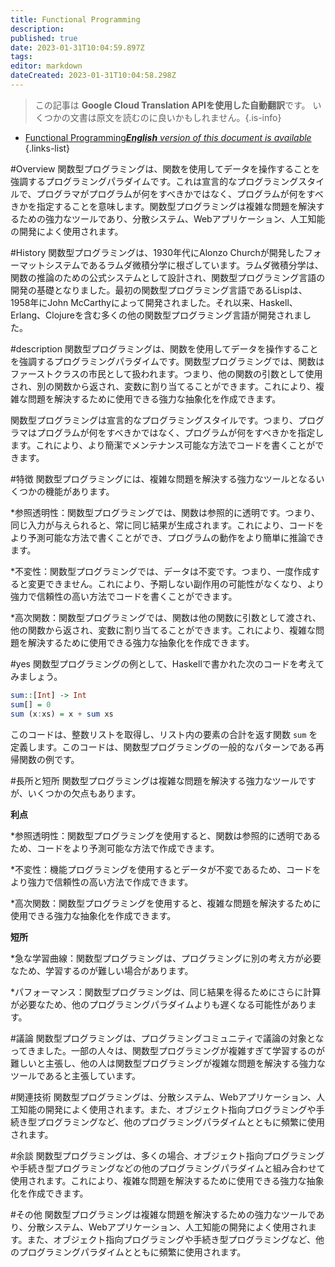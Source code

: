 ```yaml
---
title: Functional Programming
description: 
published: true
date: 2023-01-31T10:04:59.897Z
tags: 
editor: markdown
dateCreated: 2023-01-31T10:04:58.298Z
---
```


> この記事は **Google Cloud Translation APIを使用した自動翻訳**です。
いくつかの文書は原文を読むのに良いかもしれません。{.is-info}

- [Functional Programming***English** version of this document is available*](/en/Knowledge-base/Dictionary/functional-programming)
{.links-list}


#Overview
関数型プログラミングは、関数を使用してデータを操作することを強調するプログラミングパラダイムです。これは宣言的なプログラミングスタイルで、プログラマがプログラムが何をすべきかではなく、プログラムが何をすべきかを指定することを意味します。関数型プログラミングは複雑な問題を解決するための強力なツールであり、分散システム、Webアプリケーション、人工知能の開発によく使用されます。

#History
関数型プログラミングは、1930年代にAlonzo Churchが開発したフォーマットシステムであるラムダ微積分学に根ざしています。ラムダ微積分学は、関数の推論のための公式システムとして設計され、関数型プログラミング言語の開発の基礎となりました。最初の関数型プログラミング言語であるLispは、1958年にJohn McCarthyによって開発されました。それ以来、Haskell、Erlang、Clojureを含む多くの他の関数型プログラミング言語が開発されました。

#description
関数型プログラミングは、関数を使用してデータを操作することを強調するプログラミングパラダイムです。関数型プログラミングでは、関数はファーストクラスの市民として扱われます。つまり、他の関数の引数として使用され、別の関数から返され、変数に割り当てることができます。これにより、複雑な問題を解決するために使用できる強力な抽象化を作成できます。

関数型プログラミングは宣言的なプログラミングスタイルです。つまり、プログラマはプログラムが何をすべきかではなく、プログラムが何をすべきかを指定します。これにより、より簡潔でメンテナンス可能な方法でコードを書くことができます。

#特徴
関数型プログラミングには、複雑な問題を解決する強力なツールとなるいくつかの機能があります。

*参照透明性：関数型プログラミングでは、関数は参照的に透明です。つまり、同じ入力が与えられると、常に同じ結果が生成されます。これにより、コードをより予測可能な方法で書くことができ、プログラムの動作をより簡単に推論できます。

*不変性：関数型プログラミングでは、データは不変です。つまり、一度作成すると変更できません。これにより、予期しない副作用の可能性がなくなり、より強力で信頼性の高い方法でコードを書くことができます。

*高次関数：関数型プログラミングでは、関数は他の関数に引数として渡され、他の関数から返され、変数に割り当てることができます。これにより、複雑な問題を解決するために使用できる強力な抽象化を作成できます。

#yes
関数型プログラミングの例として、Haskellで書かれた次のコードを考えてみましょう。

```haskell
sum::[Int] -> Int
sum[] = 0
sum (x:xs) = x + sum xs
```

このコードは、整数リストを取得し、リスト内の要素の合計を返す関数 `sum` を定義します。このコードは、関数型プログラミングの一般的なパターンである再帰関数の例です。

#長所と短所
関数型プログラミングは複雑な問題を解決する強力なツールですが、いくつかの欠点もあります。

**利点**

*参照透明性：関数型プログラミングを使用すると、関数は参照的に透明であるため、コードをより予測可能な方法で作成できます。

*不変性：機能プログラミングを使用するとデータが不変であるため、コードをより強力で信頼性の高い方法で作成できます。

*高次関数：関数型プログラミングを使用すると、複雑な問題を解決するために使用できる強力な抽象化を作成できます。

**短所**

*急な学習曲線：関数型プログラミングは、プログラミングに別の考え方が必要なため、学習するのが難しい場合があります。

*パフォーマンス：関数型プログラミングは、同じ結果を得るためにさらに計算が必要なため、他のプログラミングパラダイムよりも遅くなる可能性があります。

#議論
関数型プログラミングは、プログラミングコミュニティで議論の対象となってきました。一部の人々は、関数型プログラミングが複雑すぎて学習するのが難しいと主張し、他の人は関数型プログラミングが複雑な問題を解決する強力なツールであると主張しています。

#関連技術
関数型プログラミングは、分散システム、Webアプリケーション、人工知能の開発によく使用されます。また、オブジェクト指向プログラミングや手続き型プログラミングなど、他のプログラミングパラダイムとともに頻繁に使用されます。

#余談
関数型プログラミングは、多くの場合、オブジェクト指向プログラミングや手続き型プログラミングなどの他のプログラミングパラダイムと組み合わせて使用されます。これにより、複雑な問題を解決するために使用できる強力な抽象化を作成できます。

#その他
関数型プログラミングは複雑な問題を解決するための強力なツールであり、分散システム、Webアプリケーション、人工知能の開発によく使用されます。また、オブジェクト指向プログラミングや手続き型プログラミングなど、他のプログラミングパラダイムとともに頻繁に使用されます。